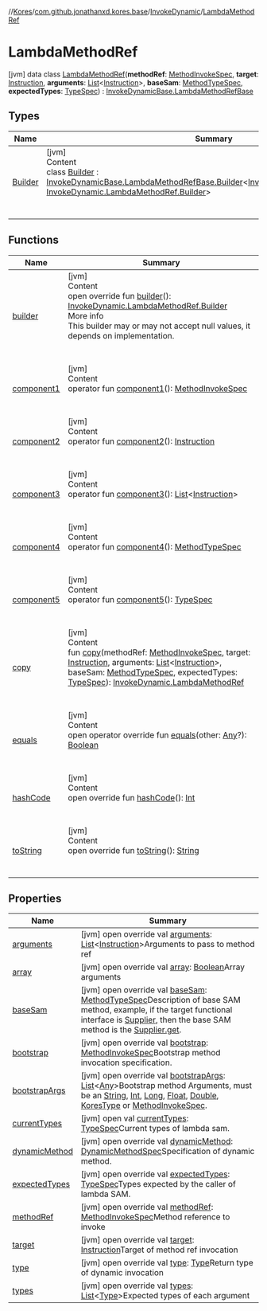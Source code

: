 //[Kores](../../../index.md)/[com.github.jonathanxd.kores.base](../../index.md)/[InvokeDynamic](../index.md)/[LambdaMethodRef](index.md)



# LambdaMethodRef  
 [jvm] data class [LambdaMethodRef](index.md)(**methodRef**: [MethodInvokeSpec](../../../com.github.jonathanxd.kores.common/-method-invoke-spec/index.md), **target**: [Instruction](../../../com.github.jonathanxd.kores/-instruction/index.md), **arguments**: [List](https://kotlinlang.org/api/latest/jvm/stdlib/kotlin.collections/-list/index.html)<[Instruction](../../../com.github.jonathanxd.kores/-instruction/index.md)>, **baseSam**: [MethodTypeSpec](../../../com.github.jonathanxd.kores.common/-method-type-spec/index.md), **expectedTypes**: [TypeSpec](../../-type-spec/index.md)) : [InvokeDynamicBase.LambdaMethodRefBase](../../-invoke-dynamic-base/-lambda-method-ref-base/index.md)   


## Types  
  
|  Name|  Summary| 
|---|---|
| <a name="com.github.jonathanxd.kores.base/InvokeDynamic.LambdaMethodRef.Builder///PointingToDeclaration/"></a>[Builder](-builder/index.md)| <a name="com.github.jonathanxd.kores.base/InvokeDynamic.LambdaMethodRef.Builder///PointingToDeclaration/"></a>[jvm]  <br>Content  <br>class [Builder](-builder/index.md) : [InvokeDynamicBase.LambdaMethodRefBase.Builder](../../-invoke-dynamic-base/-lambda-method-ref-base/-builder/index.md)<[InvokeDynamic.LambdaMethodRef](index.md), [InvokeDynamic.LambdaMethodRef.Builder](-builder/index.md)>   <br><br><br>


## Functions  
  
|  Name|  Summary| 
|---|---|
| <a name="com.github.jonathanxd.kores.base/InvokeDynamic.LambdaMethodRef/builder/#/PointingToDeclaration/"></a>[builder](builder.md)| <a name="com.github.jonathanxd.kores.base/InvokeDynamic.LambdaMethodRef/builder/#/PointingToDeclaration/"></a>[jvm]  <br>Content  <br>open override fun [builder](builder.md)(): [InvokeDynamic.LambdaMethodRef.Builder](-builder/index.md)  <br>More info  <br>This builder may or may not accept null values, it depends on implementation.  <br><br><br>
| <a name="com.github.jonathanxd.kores.base/InvokeDynamic.LambdaMethodRef/component1/#/PointingToDeclaration/"></a>[component1](component1.md)| <a name="com.github.jonathanxd.kores.base/InvokeDynamic.LambdaMethodRef/component1/#/PointingToDeclaration/"></a>[jvm]  <br>Content  <br>operator fun [component1](component1.md)(): [MethodInvokeSpec](../../../com.github.jonathanxd.kores.common/-method-invoke-spec/index.md)  <br><br><br>
| <a name="com.github.jonathanxd.kores.base/InvokeDynamic.LambdaMethodRef/component2/#/PointingToDeclaration/"></a>[component2](component2.md)| <a name="com.github.jonathanxd.kores.base/InvokeDynamic.LambdaMethodRef/component2/#/PointingToDeclaration/"></a>[jvm]  <br>Content  <br>operator fun [component2](component2.md)(): [Instruction](../../../com.github.jonathanxd.kores/-instruction/index.md)  <br><br><br>
| <a name="com.github.jonathanxd.kores.base/InvokeDynamic.LambdaMethodRef/component3/#/PointingToDeclaration/"></a>[component3](component3.md)| <a name="com.github.jonathanxd.kores.base/InvokeDynamic.LambdaMethodRef/component3/#/PointingToDeclaration/"></a>[jvm]  <br>Content  <br>operator fun [component3](component3.md)(): [List](https://kotlinlang.org/api/latest/jvm/stdlib/kotlin.collections/-list/index.html)<[Instruction](../../../com.github.jonathanxd.kores/-instruction/index.md)>  <br><br><br>
| <a name="com.github.jonathanxd.kores.base/InvokeDynamic.LambdaMethodRef/component4/#/PointingToDeclaration/"></a>[component4](component4.md)| <a name="com.github.jonathanxd.kores.base/InvokeDynamic.LambdaMethodRef/component4/#/PointingToDeclaration/"></a>[jvm]  <br>Content  <br>operator fun [component4](component4.md)(): [MethodTypeSpec](../../../com.github.jonathanxd.kores.common/-method-type-spec/index.md)  <br><br><br>
| <a name="com.github.jonathanxd.kores.base/InvokeDynamic.LambdaMethodRef/component5/#/PointingToDeclaration/"></a>[component5](component5.md)| <a name="com.github.jonathanxd.kores.base/InvokeDynamic.LambdaMethodRef/component5/#/PointingToDeclaration/"></a>[jvm]  <br>Content  <br>operator fun [component5](component5.md)(): [TypeSpec](../../-type-spec/index.md)  <br><br><br>
| <a name="com.github.jonathanxd.kores.base/InvokeDynamic.LambdaMethodRef/copy/#com.github.jonathanxd.kores.common.MethodInvokeSpec#com.github.jonathanxd.kores.Instruction#kotlin.collections.List[com.github.jonathanxd.kores.Instruction]#com.github.jonathanxd.kores.common.MethodTypeSpec#com.github.jonathanxd.kores.base.TypeSpec/PointingToDeclaration/"></a>[copy](copy.md)| <a name="com.github.jonathanxd.kores.base/InvokeDynamic.LambdaMethodRef/copy/#com.github.jonathanxd.kores.common.MethodInvokeSpec#com.github.jonathanxd.kores.Instruction#kotlin.collections.List[com.github.jonathanxd.kores.Instruction]#com.github.jonathanxd.kores.common.MethodTypeSpec#com.github.jonathanxd.kores.base.TypeSpec/PointingToDeclaration/"></a>[jvm]  <br>Content  <br>fun [copy](copy.md)(methodRef: [MethodInvokeSpec](../../../com.github.jonathanxd.kores.common/-method-invoke-spec/index.md), target: [Instruction](../../../com.github.jonathanxd.kores/-instruction/index.md), arguments: [List](https://kotlinlang.org/api/latest/jvm/stdlib/kotlin.collections/-list/index.html)<[Instruction](../../../com.github.jonathanxd.kores/-instruction/index.md)>, baseSam: [MethodTypeSpec](../../../com.github.jonathanxd.kores.common/-method-type-spec/index.md), expectedTypes: [TypeSpec](../../-type-spec/index.md)): [InvokeDynamic.LambdaMethodRef](index.md)  <br><br><br>
| <a name="kotlin/Any/equals/#kotlin.Any?/PointingToDeclaration/"></a>[equals](../../../com.github.jonathanxd.kores.util/-simple-resolver/index.md#%5Bkotlin%2FAny%2Fequals%2F%23kotlin.Any%3F%2FPointingToDeclaration%2F%5D%2FFunctions%2F-427383591)| <a name="kotlin/Any/equals/#kotlin.Any?/PointingToDeclaration/"></a>[jvm]  <br>Content  <br>open operator override fun [equals](../../../com.github.jonathanxd.kores.util/-simple-resolver/index.md#%5Bkotlin%2FAny%2Fequals%2F%23kotlin.Any%3F%2FPointingToDeclaration%2F%5D%2FFunctions%2F-427383591)(other: [Any](https://kotlinlang.org/api/latest/jvm/stdlib/kotlin/-any/index.html)?): [Boolean](https://kotlinlang.org/api/latest/jvm/stdlib/kotlin/-boolean/index.html)  <br><br><br>
| <a name="kotlin/Any/hashCode/#/PointingToDeclaration/"></a>[hashCode](../../../com.github.jonathanxd.kores.util/-simple-resolver/index.md#%5Bkotlin%2FAny%2FhashCode%2F%23%2FPointingToDeclaration%2F%5D%2FFunctions%2F-427383591)| <a name="kotlin/Any/hashCode/#/PointingToDeclaration/"></a>[jvm]  <br>Content  <br>open override fun [hashCode](../../../com.github.jonathanxd.kores.util/-simple-resolver/index.md#%5Bkotlin%2FAny%2FhashCode%2F%23%2FPointingToDeclaration%2F%5D%2FFunctions%2F-427383591)(): [Int](https://kotlinlang.org/api/latest/jvm/stdlib/kotlin/-int/index.html)  <br><br><br>
| <a name="kotlin/Any/toString/#/PointingToDeclaration/"></a>[toString](../../../com.github.jonathanxd.kores.util/-simple-resolver/index.md#%5Bkotlin%2FAny%2FtoString%2F%23%2FPointingToDeclaration%2F%5D%2FFunctions%2F-427383591)| <a name="kotlin/Any/toString/#/PointingToDeclaration/"></a>[jvm]  <br>Content  <br>open override fun [toString](../../../com.github.jonathanxd.kores.util/-simple-resolver/index.md#%5Bkotlin%2FAny%2FtoString%2F%23%2FPointingToDeclaration%2F%5D%2FFunctions%2F-427383591)(): [String](https://kotlinlang.org/api/latest/jvm/stdlib/kotlin/-string/index.html)  <br><br><br>


## Properties  
  
|  Name|  Summary| 
|---|---|
| <a name="com.github.jonathanxd.kores.base/InvokeDynamic.LambdaMethodRef/arguments/#/PointingToDeclaration/"></a>[arguments](arguments.md)| <a name="com.github.jonathanxd.kores.base/InvokeDynamic.LambdaMethodRef/arguments/#/PointingToDeclaration/"></a> [jvm] open override val [arguments](arguments.md): [List](https://kotlinlang.org/api/latest/jvm/stdlib/kotlin.collections/-list/index.html)<[Instruction](../../../com.github.jonathanxd.kores/-instruction/index.md)>Arguments to pass to method ref   <br>
| <a name="com.github.jonathanxd.kores.base/InvokeDynamic.LambdaMethodRef/array/#/PointingToDeclaration/"></a>[array](index.md#%5Bcom.github.jonathanxd.kores.base%2FInvokeDynamic.LambdaMethodRef%2Farray%2F%23%2FPointingToDeclaration%2F%5D%2FProperties%2F-427383591)| <a name="com.github.jonathanxd.kores.base/InvokeDynamic.LambdaMethodRef/array/#/PointingToDeclaration/"></a> [jvm] open override val [array](index.md#%5Bcom.github.jonathanxd.kores.base%2FInvokeDynamic.LambdaMethodRef%2Farray%2F%23%2FPointingToDeclaration%2F%5D%2FProperties%2F-427383591): [Boolean](https://kotlinlang.org/api/latest/jvm/stdlib/kotlin/-boolean/index.html)Array arguments   <br>
| <a name="com.github.jonathanxd.kores.base/InvokeDynamic.LambdaMethodRef/baseSam/#/PointingToDeclaration/"></a>[baseSam](base-sam.md)| <a name="com.github.jonathanxd.kores.base/InvokeDynamic.LambdaMethodRef/baseSam/#/PointingToDeclaration/"></a> [jvm] open override val [baseSam](base-sam.md): [MethodTypeSpec](../../../com.github.jonathanxd.kores.common/-method-type-spec/index.md)Description of base SAM method, example, if the target functional interface is [Supplier](https://docs.oracle.com/javase/8/docs/api/java/util/function/Supplier.html), then the base SAM method is the [Supplier.get](https://docs.oracle.com/javase/8/docs/api/java/util/function/Supplier.html#get--).   <br>
| <a name="com.github.jonathanxd.kores.base/InvokeDynamic.LambdaMethodRef/bootstrap/#/PointingToDeclaration/"></a>[bootstrap](index.md#%5Bcom.github.jonathanxd.kores.base%2FInvokeDynamic.LambdaMethodRef%2Fbootstrap%2F%23%2FPointingToDeclaration%2F%5D%2FProperties%2F-427383591)| <a name="com.github.jonathanxd.kores.base/InvokeDynamic.LambdaMethodRef/bootstrap/#/PointingToDeclaration/"></a> [jvm] open override val [bootstrap](index.md#%5Bcom.github.jonathanxd.kores.base%2FInvokeDynamic.LambdaMethodRef%2Fbootstrap%2F%23%2FPointingToDeclaration%2F%5D%2FProperties%2F-427383591): [MethodInvokeSpec](../../../com.github.jonathanxd.kores.common/-method-invoke-spec/index.md)Bootstrap method invocation specification.   <br>
| <a name="com.github.jonathanxd.kores.base/InvokeDynamic.LambdaMethodRef/bootstrapArgs/#/PointingToDeclaration/"></a>[bootstrapArgs](index.md#%5Bcom.github.jonathanxd.kores.base%2FInvokeDynamic.LambdaMethodRef%2FbootstrapArgs%2F%23%2FPointingToDeclaration%2F%5D%2FProperties%2F-427383591)| <a name="com.github.jonathanxd.kores.base/InvokeDynamic.LambdaMethodRef/bootstrapArgs/#/PointingToDeclaration/"></a> [jvm] open override val [bootstrapArgs](index.md#%5Bcom.github.jonathanxd.kores.base%2FInvokeDynamic.LambdaMethodRef%2FbootstrapArgs%2F%23%2FPointingToDeclaration%2F%5D%2FProperties%2F-427383591): [List](https://kotlinlang.org/api/latest/jvm/stdlib/kotlin.collections/-list/index.html)<[Any](https://kotlinlang.org/api/latest/jvm/stdlib/kotlin/-any/index.html)>Bootstrap method Arguments, must be an [String](https://kotlinlang.org/api/latest/jvm/stdlib/kotlin/-string/index.html), [Int](https://kotlinlang.org/api/latest/jvm/stdlib/kotlin/-int/index.html), [Long](https://kotlinlang.org/api/latest/jvm/stdlib/kotlin/-long/index.html), [Float](https://kotlinlang.org/api/latest/jvm/stdlib/kotlin/-float/index.html), [Double](https://kotlinlang.org/api/latest/jvm/stdlib/kotlin/-double/index.html), [KoresType](../../../com.github.jonathanxd.kores.type/-kores-type/index.md) or [MethodInvokeSpec](../../../com.github.jonathanxd.kores.common/-method-invoke-spec/index.md).   <br>
| <a name="com.github.jonathanxd.kores.base/InvokeDynamic.LambdaMethodRef/currentTypes/#/PointingToDeclaration/"></a>[currentTypes](index.md#%5Bcom.github.jonathanxd.kores.base%2FInvokeDynamic.LambdaMethodRef%2FcurrentTypes%2F%23%2FPointingToDeclaration%2F%5D%2FProperties%2F-427383591)| <a name="com.github.jonathanxd.kores.base/InvokeDynamic.LambdaMethodRef/currentTypes/#/PointingToDeclaration/"></a> [jvm] open val [currentTypes](index.md#%5Bcom.github.jonathanxd.kores.base%2FInvokeDynamic.LambdaMethodRef%2FcurrentTypes%2F%23%2FPointingToDeclaration%2F%5D%2FProperties%2F-427383591): [TypeSpec](../../-type-spec/index.md)Current types of lambda sam.   <br>
| <a name="com.github.jonathanxd.kores.base/InvokeDynamic.LambdaMethodRef/dynamicMethod/#/PointingToDeclaration/"></a>[dynamicMethod](index.md#%5Bcom.github.jonathanxd.kores.base%2FInvokeDynamic.LambdaMethodRef%2FdynamicMethod%2F%23%2FPointingToDeclaration%2F%5D%2FProperties%2F-427383591)| <a name="com.github.jonathanxd.kores.base/InvokeDynamic.LambdaMethodRef/dynamicMethod/#/PointingToDeclaration/"></a> [jvm] open override val [dynamicMethod](index.md#%5Bcom.github.jonathanxd.kores.base%2FInvokeDynamic.LambdaMethodRef%2FdynamicMethod%2F%23%2FPointingToDeclaration%2F%5D%2FProperties%2F-427383591): [DynamicMethodSpec](../../../com.github.jonathanxd.kores.common/-dynamic-method-spec/index.md)Specification of dynamic method.   <br>
| <a name="com.github.jonathanxd.kores.base/InvokeDynamic.LambdaMethodRef/expectedTypes/#/PointingToDeclaration/"></a>[expectedTypes](expected-types.md)| <a name="com.github.jonathanxd.kores.base/InvokeDynamic.LambdaMethodRef/expectedTypes/#/PointingToDeclaration/"></a> [jvm] open override val [expectedTypes](expected-types.md): [TypeSpec](../../-type-spec/index.md)Types expected by the caller of lambda SAM.   <br>
| <a name="com.github.jonathanxd.kores.base/InvokeDynamic.LambdaMethodRef/methodRef/#/PointingToDeclaration/"></a>[methodRef](method-ref.md)| <a name="com.github.jonathanxd.kores.base/InvokeDynamic.LambdaMethodRef/methodRef/#/PointingToDeclaration/"></a> [jvm] open override val [methodRef](method-ref.md): [MethodInvokeSpec](../../../com.github.jonathanxd.kores.common/-method-invoke-spec/index.md)Method reference to invoke   <br>
| <a name="com.github.jonathanxd.kores.base/InvokeDynamic.LambdaMethodRef/target/#/PointingToDeclaration/"></a>[target](target.md)| <a name="com.github.jonathanxd.kores.base/InvokeDynamic.LambdaMethodRef/target/#/PointingToDeclaration/"></a> [jvm] open override val [target](target.md): [Instruction](../../../com.github.jonathanxd.kores/-instruction/index.md)Target of method ref invocation   <br>
| <a name="com.github.jonathanxd.kores.base/InvokeDynamic.LambdaMethodRef/type/#/PointingToDeclaration/"></a>[type](index.md#%5Bcom.github.jonathanxd.kores.base%2FInvokeDynamic.LambdaMethodRef%2Ftype%2F%23%2FPointingToDeclaration%2F%5D%2FProperties%2F-427383591)| <a name="com.github.jonathanxd.kores.base/InvokeDynamic.LambdaMethodRef/type/#/PointingToDeclaration/"></a> [jvm] open override val [type](index.md#%5Bcom.github.jonathanxd.kores.base%2FInvokeDynamic.LambdaMethodRef%2Ftype%2F%23%2FPointingToDeclaration%2F%5D%2FProperties%2F-427383591): [Type](https://docs.oracle.com/javase/8/docs/api/java/lang/reflect/Type.html)Return type of dynamic invocation   <br>
| <a name="com.github.jonathanxd.kores.base/InvokeDynamic.LambdaMethodRef/types/#/PointingToDeclaration/"></a>[types](index.md#%5Bcom.github.jonathanxd.kores.base%2FInvokeDynamic.LambdaMethodRef%2Ftypes%2F%23%2FPointingToDeclaration%2F%5D%2FProperties%2F-427383591)| <a name="com.github.jonathanxd.kores.base/InvokeDynamic.LambdaMethodRef/types/#/PointingToDeclaration/"></a> [jvm] open override val [types](index.md#%5Bcom.github.jonathanxd.kores.base%2FInvokeDynamic.LambdaMethodRef%2Ftypes%2F%23%2FPointingToDeclaration%2F%5D%2FProperties%2F-427383591): [List](https://kotlinlang.org/api/latest/jvm/stdlib/kotlin.collections/-list/index.html)<[Type](https://docs.oracle.com/javase/8/docs/api/java/lang/reflect/Type.html)>Expected types of each argument   <br>

